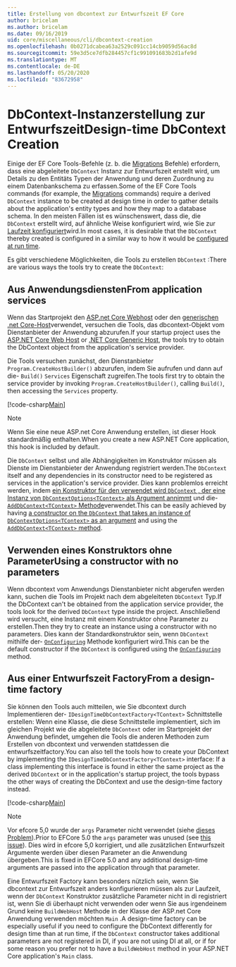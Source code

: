```yaml
---
title: Erstellung von dbcontext zur Entwurfszeit EF Core
author: bricelam
ms.author: bricelam
ms.date: 09/16/2019
uid: core/miscellaneous/cli/dbcontext-creation
ms.openlocfilehash: 0b0271dcabea63a2529c091cc14cb9059d56ac8d
ms.sourcegitcommit: 59e3d5ce7dfb284457cf1c991091683b2d1afe9d
ms.translationtype: MT
ms.contentlocale: de-DE
ms.lasthandoff: 05/20/2020
ms.locfileid: "83672958"
---
```

# <a name="design-time-dbcontext-creation"></a><span data-ttu-id="b04e5-102">DbContext-Instanzerstellung zur Entwurfszeit</span><span class="sxs-lookup"><span data-stu-id="b04e5-102">Design-time DbContext Creation</span></span>

<span data-ttu-id="b04e5-103">Einige der EF Core Tools-Befehle (z. b. die [Migrations][1] Befehle) erfordern, dass eine abgeleitete `DbContext` Instanz zur Entwurfszeit erstellt wird, um Details zu den Entitäts Typen der Anwendung und deren Zuordnung zu einem Datenbankschema zu erfassen.</span><span class="sxs-lookup"><span data-stu-id="b04e5-103">Some of the EF Core Tools commands (for example, the [Migrations][1] commands) require a derived `DbContext` instance to be created at design time in order to gather details about the application's entity types and how they map to a database schema.</span></span> <span data-ttu-id="b04e5-104">In den meisten Fällen ist es wünschenswert, dass die, die `DbContext` erstellt wird, auf ähnliche Weise konfiguriert wird, wie Sie zur [Laufzeit konfiguriert][2]wird.</span><span class="sxs-lookup"><span data-stu-id="b04e5-104">In most cases, it is desirable that the `DbContext` thereby created is configured in a similar way to how it would be [configured at run time][2].</span></span>

<span data-ttu-id="b04e5-105">Es gibt verschiedene Möglichkeiten, die Tools zu erstellen `DbContext` :</span><span class="sxs-lookup"><span data-stu-id="b04e5-105">There are various ways the tools try to create the `DbContext`:</span></span>

## <a name="from-application-services"></a><span data-ttu-id="b04e5-106">Aus Anwendungsdiensten</span><span class="sxs-lookup"><span data-stu-id="b04e5-106">From application services</span></span>

<span data-ttu-id="b04e5-107">Wenn das Startprojekt den [ASP.net Core Webhost][3] oder den [generischen .net Core-Host][4]verwendet, versuchen die Tools, das dbcontext-Objekt vom Dienstanbieter der Anwendung abzurufen.</span><span class="sxs-lookup"><span data-stu-id="b04e5-107">If your startup project uses the [ASP.NET Core Web Host][3] or [.NET Core Generic Host][4], the tools try to obtain the DbContext object from the application's service provider.</span></span>

<span data-ttu-id="b04e5-108">Die Tools versuchen zunächst, den Dienstanbieter `Program.CreateHostBuilder()` abzurufen, indem Sie aufrufen und dann auf die- `Build()` `Services` Eigenschaft zugreifen.</span><span class="sxs-lookup"><span data-stu-id="b04e5-108">The tools first try to obtain the service provider by invoking `Program.CreateHostBuilder()`, calling `Build()`, then accessing the `Services` property.</span></span>

[!code-csharp[Main](../../../../samples/core/Miscellaneous/CommandLine/ApplicationService.cs)]

> [!NOTE]
> <span data-ttu-id="b04e5-109">Wenn Sie eine neue ASP.net Core Anwendung erstellen, ist dieser Hook standardmäßig enthalten.</span><span class="sxs-lookup"><span data-stu-id="b04e5-109">When you create a new ASP.NET Core application, this hook is included by default.</span></span>

<span data-ttu-id="b04e5-110">Die `DbContext` selbst und alle Abhängigkeiten im Konstruktor müssen als Dienste im Dienstanbieter der Anwendung registriert werden.</span><span class="sxs-lookup"><span data-stu-id="b04e5-110">The `DbContext` itself and any dependencies in its constructor need to be registered as services in the application's service provider.</span></span> <span data-ttu-id="b04e5-111">Dies kann problemlos erreicht werden, indem [ein Konstruktor für den verwendet wird `DbContext` , der eine Instanz von `DbContextOptions<TContext>` als Argument annimmt][5] und die- [ `AddDbContext<TContext>` Methode][6]verwendet.</span><span class="sxs-lookup"><span data-stu-id="b04e5-111">This can be easily achieved by having [a constructor on the `DbContext` that takes an instance of `DbContextOptions<TContext>` as an argument][5] and using the [`AddDbContext<TContext>` method][6].</span></span>

## <a name="using-a-constructor-with-no-parameters"></a><span data-ttu-id="b04e5-112">Verwenden eines Konstruktors ohne Parameter</span><span class="sxs-lookup"><span data-stu-id="b04e5-112">Using a constructor with no parameters</span></span>

<span data-ttu-id="b04e5-113">Wenn dbcontext vom Anwendungs Dienstanbieter nicht abgerufen werden kann, suchen die Tools im Projekt nach dem abgeleiteten `DbContext` Typ.</span><span class="sxs-lookup"><span data-stu-id="b04e5-113">If the DbContext can't be obtained from the application service provider, the tools look for the derived `DbContext` type inside the project.</span></span> <span data-ttu-id="b04e5-114">Anschließend wird versucht, eine Instanz mit einem Konstruktor ohne Parameter zu erstellen.</span><span class="sxs-lookup"><span data-stu-id="b04e5-114">Then they try to create an instance using a constructor with no parameters.</span></span> <span data-ttu-id="b04e5-115">Dies kann der Standardkonstruktor sein, wenn `DbContext` mithilfe der- [`OnConfiguring`][7] Methode konfiguriert wird.</span><span class="sxs-lookup"><span data-stu-id="b04e5-115">This can be the default constructor if the `DbContext` is configured using the [`OnConfiguring`][7] method.</span></span>

## <a name="from-a-design-time-factory"></a><span data-ttu-id="b04e5-116">Aus einer Entwurfszeit Factory</span><span class="sxs-lookup"><span data-stu-id="b04e5-116">From a design-time factory</span></span>

<span data-ttu-id="b04e5-117">Sie können den Tools auch mitteilen, wie Sie dbcontext durch Implementieren der- `IDesignTimeDbContextFactory<TContext>` Schnittstelle erstellen: Wenn eine Klasse, die diese Schnittstelle implementiert, sich im gleichen Projekt wie die abgeleitete `DbContext` oder im Startprojekt der Anwendung befindet, umgehen die Tools die anderen Methoden zum Erstellen von dbcontext und verwenden stattdessen die entwurfszeitfactory.</span><span class="sxs-lookup"><span data-stu-id="b04e5-117">You can also tell the tools how to create your DbContext by implementing the `IDesignTimeDbContextFactory<TContext>` interface: If a class implementing this interface is found in either the same project as the derived `DbContext` or in the application's startup project, the tools bypass the other ways of creating the DbContext and use the design-time factory instead.</span></span>

[!code-csharp[Main](../../../../samples/core/Miscellaneous/CommandLine/BloggingContextFactory.cs)]

> [!NOTE]
> <span data-ttu-id="b04e5-118">Vor efcore 5,0 wurde der `args` Parameter nicht verwendet (siehe [dieses Problem][8]).</span><span class="sxs-lookup"><span data-stu-id="b04e5-118">Prior to EFCore 5.0 the `args` parameter was unused (see [this issue][8]).</span></span>
> <span data-ttu-id="b04e5-119">Dies wird in efcore 5,0 korrigiert, und alle zusätzlichen Entwurfszeit Argumente werden über diesen Parameter an die Anwendung übergeben.</span><span class="sxs-lookup"><span data-stu-id="b04e5-119">This is fixed in EFCore 5.0 and any additional design-time arguments are passed into the application through that parameter.</span></span>

<span data-ttu-id="b04e5-120">Eine Entwurfszeit Factory kann besonders nützlich sein, wenn Sie dbcontext zur Entwurfszeit anders konfigurieren müssen als zur Laufzeit, wenn der `DbContext` Konstruktor zusätzliche Parameter nicht in di registriert ist, wenn Sie di überhaupt nicht verwenden oder wenn Sie aus irgendeinem Grund keine `BuildWebHost` Methode in der Klasse der ASP.net Core Anwendung verwenden möchten `Main` .</span><span class="sxs-lookup"><span data-stu-id="b04e5-120">A design-time factory can be especially useful if you need to configure the DbContext differently for design time than at run time, if the `DbContext` constructor takes additional parameters are not registered in DI, if you are not using DI at all, or if for some reason you prefer not to have a `BuildWebHost` method in your ASP.NET Core application's `Main` class.</span></span>

  [1]: xref:core/managing-schemas/migrations/index
  [2]: xref:core/miscellaneous/configuring-dbcontext
  [3]: /aspnet/core/fundamentals/host/web-host
  [4]: /aspnet/core/fundamentals/host/generic-host
  [5]: xref:core/miscellaneous/configuring-dbcontext#constructor-argument
  [6]: xref:core/miscellaneous/configuring-dbcontext#using-dbcontext-with-dependency-injection
  [7]: xref:core/miscellaneous/configuring-dbcontext#onconfiguring
  [8]: https://github.com/aspnet/EntityFrameworkCore/issues/8332
